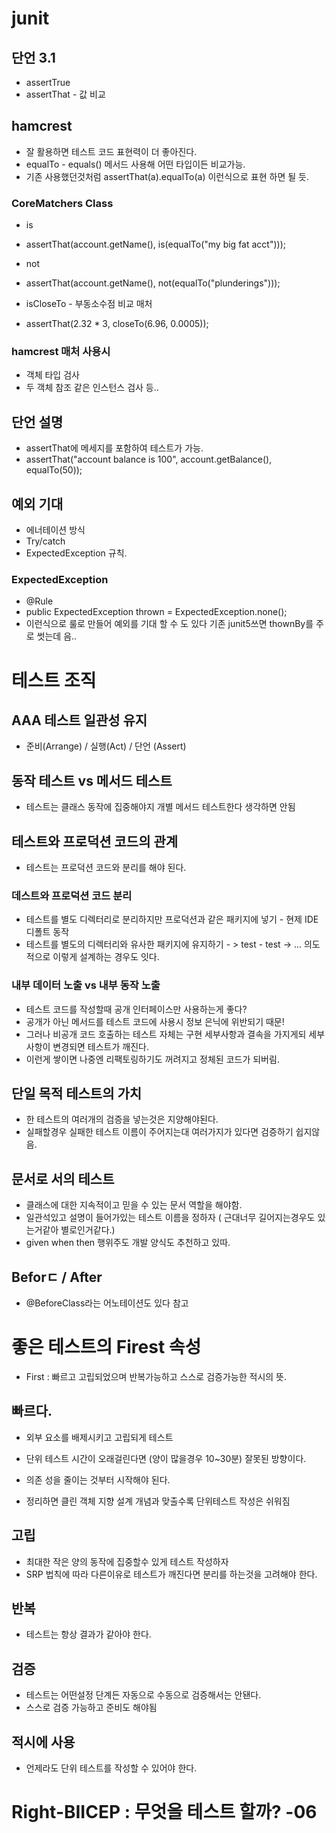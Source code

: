 # junit 



## 단언 3.1


  + assertTrue 
  + assertThat - 값 비교



## hamcrest 

 + 잘 활용하면 테스트 코드 표현력이 더 좋아진다.
 + equalTo  - equals() 메서드 사용해 어떤 타입이든 비교가능. 
 + 기존 사용했던것처럼 assertThat(a).equalTo(a) 이런식으로 표현 하면 될 듯.

### CoreMatchers Class


 + is 
 + assertThat(account.getName(), is(equalTo("my big fat acct")));

 + not
 + assertThat(account.getName(), not(equalTo("plunderings")));


 + isCloseTo - 부동소수점 비교 매처
 + assertThat(2.32 * 3, closeTo(6.96, 0.0005));


### hamcrest 매처 사용시 

 + 객체 타입 검사 
 + 두 객체 참조 같은 인스턴스 검사 등..

## 단언 설명

 + assertThat에 메세지를 포함하여 테스트가 가능.
 + assertThat("account balance is 100", account.getBalance(), equalTo(50));


## 예외 기대

 + 에너테이션 방식
 + Try/catch 
 + ExpectedException 규칙.


### ExpectedException

 + @Rule
 + public ExpectedException thrown = ExpectedException.none();
 + 이런식으로 룰로 만들어 예외를 기대 할 수 도 있다 기존 junit5쓰면 thownBy를 주로 썻는데 음..


# 테스트 조직


## AAA 테스트 일관성 유지

 + 준비(Arrange) / 실행(Act) / 단언 (Assert)


## 동작 테스트 vs 메서드 테스트

 + 테스트는 클래스 동작에 집중해야지 개별 메서드 테스트한다 생각하면 안됨

## 테스트와 프로덕션 코드의 관계

 + 테스트는 프로덕션 코드와 분리를 해야 된다.


### 데스트와 프로덕션 코드 분리

 + 테스트를 별도 디렉터리로 분리하지만 프로덕션과 같은 패키지에 넣기 - 현제 IDE 디폴트 동작
 + 테스트를 별도의 디렉터리와 유사한 패키지에 유지하기 - > test - test -> ...   의도적으로 이렇게 설계하는 경우도 잇다.



### 내부 데이터 노출 vs 내부 동작 노출

 + 테스트 코드를 작성할때 공개 인터페이스만 사용하는게 좋다?
 + 공개가 아닌 메서드를 테스트 코드에 사용시 정보 은닉에 위반되기 때문!
 + 그러나 비공개 코드 호출하는 테스트 자체는 구현 세부사항과 결속을 가지게되 세부 사항이 변경되면 테스트가 깨진다.
 + 이런게 쌓이면 나중엔 리팩토링하기도 꺼려지고 정체된 코드가 되버림.



## 단일 목적 테스트의 가치

 + 한 테스트의 여러개의 검증을 넣는것은 지양해야된다.
 + 실패할경우 실패한 테스트 이름이 주어지는대 여러가지가 있다면 검증하기 쉽지않음.


## 문서로 서의 테스트

 + 클래스에 대한 지속적이고 믿을 수 있는 문서 역할을 해야함.
 + 일관석있고 설명이 들어가있는 테스트 이름을 정하자 ( 근대너무 길어지는경우도 있는거같아 별로인거같다.)
 + given when then 행위주도 개발 양식도 추천하고 있따.



## Beforㄷ / After

 + @BeforeClass라는 어노테이션도 있다 참고



# 좋은 테스트의 Firest 속성

 + First : 빠르고 고립되었으며 반복가능하고 스스로 검증가능한 적시의 뜻.


## 빠르다.

 + 외부 요소를 배제시키고 고립되게 테스트 
 + 단위 테스트 시간이 오래걸린다면 (양이 많을경우 10~30분) 잘못된 방향이다.
 + 의존 성을 줄이는 것부터 시작해야 된다.

 + 정리하면 클린 객체 지향 설계 개념과 맞출수록 단위테스트 작성은 쉬워짐


## 고립

 + 최대한 작은 양의 동작에 집중할수 있게 테스트 작성하자
 + SRP 법칙에 따라 다른이유로 테스트가 깨진다면 분리를 하는것을 고려해야 한다.


## 반복

 + 테스트는 항상 결과가 같아야 한다.


## 검증

 + 테스트는 어떤설정 단계든 자동으로 수동으로 검증해서는 안됀다.
 + 스스로 검증 가능하고 준비도 해야됨



## 적시에 사용

 + 언제라도 단위 테스트를 작성할 수 있어야 한다.



# Right-BIICEP : 무엇을 테스트 할까? -06 